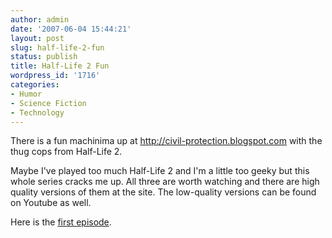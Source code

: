 ```yaml
---
author: admin
date: '2007-06-04 15:44:21'
layout: post
slug: half-life-2-fun
status: publish
title: Half-Life 2 Fun
wordpress_id: '1716'
categories:
- Humor
- Science Fiction
- Technology
---
```

There is a fun machinima up at <a href="http://civil-protection.blogspot.com/">http://civil-protection.blogspot.com</a> with the thug cops from Half-Life 2.

Maybe I've played too much Half-Life 2 and I'm a little too geeky but this whole series cracks me up. All three are worth watching and there are high quality versions of them at the site. The low-quality versions can be found on Youtube as well.

Here is the <a href="http://www.youtube.com/watch?v=SoaIZKTBXIM">first episode</a>.
